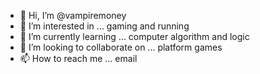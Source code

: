 - 👋 Hi, I’m @vampiremoney
- 👀 I’m interested in ... gaming and running
- 🌱 I’m currently learning ... computer algorithm and logic
- 💞️ I’m looking to collaborate on ... platform games
- 📫 How to reach me ... email

<!---
vampiremoney/vampiremoney is a ✨ special ✨ repository because its `README.md` (this file) appears on your GitHub profile.
You can click the Preview link to take a look at your changes.
--->
